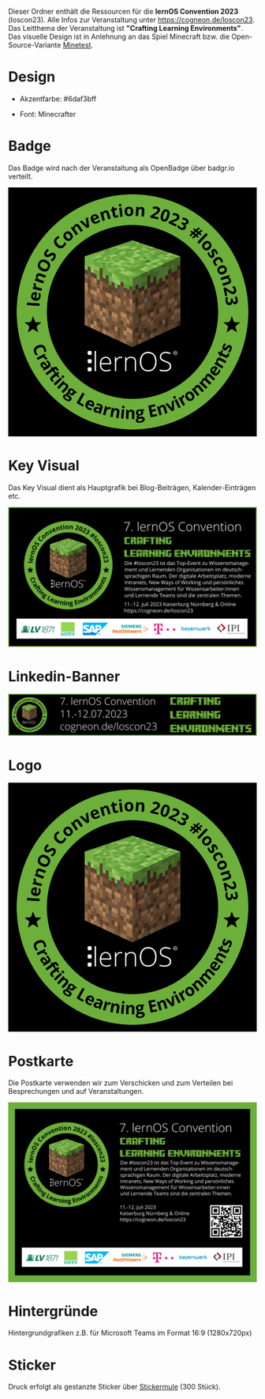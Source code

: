 Dieser Ordner enthält die Ressourcen für die **lernOS Convention 2023** (loscon23). Alle Infos zur Veranstaltung unter https://cogneon.de/loscon23. Das Leitthema der Veranstaltung ist **"Crafting Learning Environments"**. Das visuelle Design ist in Anlehnung an das Spiel Minecraft bzw. die Open-Source-Variante [Minetest](https://minetest.net).

# Design

- Akzentfarbe: #6daf3bff

- Font: Minecrafter

# Badge

Das Badge wird nach der Veranstaltung als OpenBadge über badgr.io verteilt.

![](loscon23-badge.png)

# Key Visual

Das Key Visual dient als Hauptgrafik bei Blog-Beiträgen, Kalender-Einträgen etc.

![](./loscon23-key-visual.png)

# Linkedin-Banner

![](loscon23-linkedin-banner.png)

# Logo

![](loscon23-logo.png)

# Postkarte

Die Postkarte verwenden wir zum Verschicken und zum Verteilen bei Besprechungen und auf Veranstaltungen.

![](loscon23-postkarte.png)

# Hintergründe

Hintergrundgrafiken z.B. für Microsoft Teams im Format 16:9 (1280x720px)

# Sticker

Druck erfolgt als gestanzte Sticker über [Stickermule](https://www.stickermule.com/) (300 Stück).
